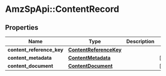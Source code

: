 # AmzSpApi::ContentRecord

## Properties
Name | Type | Description | Notes
------------ | ------------- | ------------- | -------------
**content_reference_key** | [**ContentReferenceKey**](ContentReferenceKey.md) |  | 
**content_metadata** | [**ContentMetadata**](ContentMetadata.md) |  | [optional] 
**content_document** | [**ContentDocument**](ContentDocument.md) |  | [optional] 

